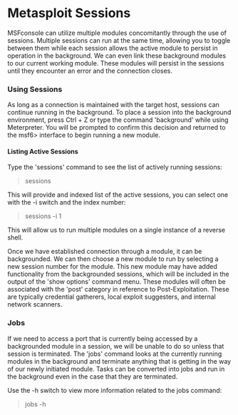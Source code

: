 # Metasploit Sessions

MSFconsole can utilize multiple modules concomitantly through the use of sessions. Multiple sessions can run at the same time, allowing you to toggle between them while each session allows the active module to persist in operation in the background. We can even link these background modules to our current working module. These modules will persist in the sessions until they encounter an error and the connection closes.

### Using Sessions

As long as a connection is maintained with the target host, sessions can continue running in the background. To place a session into the background environment, press Ctrl + Z or type the command 'background' while using Meterpreter. You will be prompted to confirm this decision and returned to the msf6> interface to begin running a new module.

#### Listing Active Sessions

Type the 'sessions' command to see the list of actively running sessions:

>sessions

This will provide and indexed list of the active sessions, you can select one with the -i switch and the index number:

>sessions -i 1

This will allow us to run multiple modules on a single instance of a reverse shell. 

Once we have established connection through a module, it can be backgrounded. We can then choose a new module to run by selecting a new session number for the module. This new module may have added functionality from the backgrounded sessions, which will be included in the output of the 'show options' command menu. These modules will often be associated with the 'post' category in reference to Post-Exploitation. These are typically credential gatherers, local exploit suggesters, and internal network scanners.

### Jobs

If we need to access a port that is currently being accessed by a backgrounded module in a session, we will be unable to do so unless that session is terminated. The 'jobs' command looks at the currently running modules in the background and terminate anything that is getting in the way of our newly initiated module. Tasks can be converted into jobs and run in the background even in the case that they are terminated.

Use the -h switch to view more information related to the jobs command:

>jobs -h

